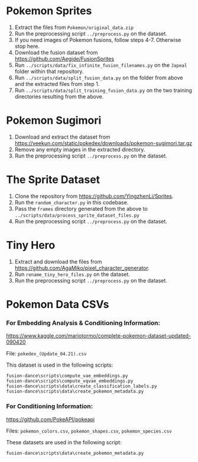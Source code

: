 # Pokemon Sprites

1. Extract the files from `Pokemon/original_data.zip`
2. Run the preprocessing script `../preprocess.py` on the dataset.
3. If you need images of Pokemon fusions, follow steps 4-7. Otherwise stop here.
4. Download the fusion dataset from https://github.com/Aegide/FusionSprites
5. Run `../scripts/data/fix_infinite_fusion_filenames.py` on the `Japeal` folder within that repository.
6. Run `../scripts/data/split_fusion_data.py` on the folder from above and the extracted files from step 1.
7. Run `../scripts/data/split_training_fusion_data.py` on the two training directories resulting from the above.

# Pokemon Sugimori

1. Download and extract the dataset from https://veekun.com/static/pokedex/downloads/pokemon-sugimori.tar.gz
2. Remove any empty images in the extracted directory.
3. Run the preprocessing script `../preprocess.py` on the dataset.

# The Sprite Dataset

1. Clone the repository from https://github.com/YingzhenLi/Sprites. 
2. Run the `random_character.py` in this codebase.
3. Pass the `frames` directory generated from the above to `../scripts/data/process_sprite_dataset_files.py`
4. Run the preprocessing script `../preprocess.py` on the dataset.

# Tiny Hero
1. Extract and download the files from https://github.com/AgaMiko/pixel_character_generator.
2. Run `rename_tiny_hero_files.py` on the dataset.
3. Run the preprocessing script `../preprocess.py` on the dataset.

# Pokemon Data CSVs

### For Embedding Analysis & Conditioning Information:

https://www.kaggle.com/mariotormo/complete-pokemon-dataset-updated-090420

File: `pokedex_(Update_04.21).csv`

This dataset is used in the following scripts: 
```
fusion-dance\scripts\compute_vae_embeddings.py
fusion-dance\scripts\compute_vqvae_embeddings.py
fusion-dance\scripts\data\create_classification_labels.py
fusion-dance\scripts\data\create_pokemon_metadata.py
```

### For Conditioning Information:

https://github.com/PokeAPI/pokeapi

Files: `pokemon_colors.csv`, `pokemon_shapes.csv`, `pokemon_species.csv`

These datasets are used in the following script:

```
fusion-dance\scripts\data\create_pokemon_metadata.py
```